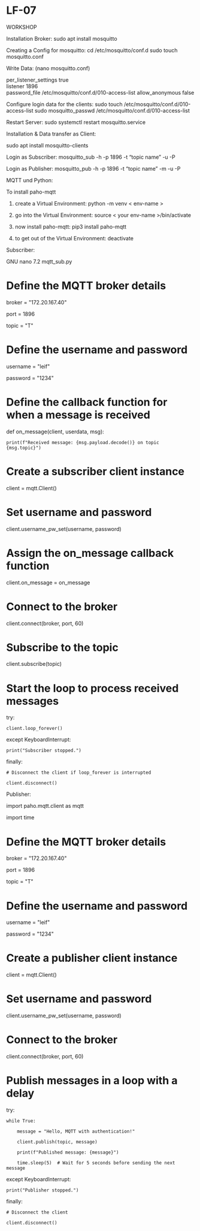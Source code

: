 # LF-07

 

WORKSHOP 

Installation Broker: 
sudo apt install mosquitto 
 

Creating a Config for  mosquitto: 
cd /etc/mosquitto/conf.d 
sudo touch mosquitto.conf 

Write Data: 
(nano mosquitto.conf) 
 
per_listener_settings true  
listener 1896  
password_file /etc/mosquitto/conf.d/010-access-list 
allow_anonymous false 


Configure login data for the clients: 
sudo touch /etc/mosquitto/conf.d/010-access-list
sudo mosquitto_passwd /etc/mosquitto/conf.d/010-access-list <name>

Restart Server: 
sudo systemctl restart mosquitto.service 

Installation & Data transfer as Client: 

sudo apt install mosquitto-clients 


Login as Subscriber: 
mosquitto_sub -h <ip> -p 1896 -t “topic name” -u <User> -P <Password> 

Login as Publisher: 
mosquitto_pub -h <ip> -p 1896 -t “topic name” -m <Message> -u <User> -P <Password> 


MQTT und Python: 

To install paho-mqtt 

1. create a Virtual Environment: python -m venv < env-name > 

2. go into the Virtual Environment: source < your env-name >/bin/activate 

3. now install paho-mqtt: pip3 install paho-mqtt 

4. to get out of the Virtual Environment: deactivate 

 

Subscriber: 

  GNU nano 7.2                                                             mqtt_sub.py 

# Define the MQTT broker details 

broker = "172.20.167.40" 

port = 1896 

topic = "T" 

  

# Define the username and password 

username = "leif" 

password = "1234" 

  

# Define the callback function for when a message is received 

def on_message(client, userdata, msg): 

    print(f"Received message: {msg.payload.decode()} on topic {msg.topic}") 

  

# Create a subscriber client instance 

client = mqtt.Client() 

  

# Set username and password 

client.username_pw_set(username, password) 

  

# Assign the on_message callback function 

client.on_message = on_message 

  

# Connect to the broker 

client.connect(broker, port, 60) 

  

# Subscribe to the topic 

client.subscribe(topic) 

  

# Start the loop to process received messages 

try: 

    client.loop_forever() 

except KeyboardInterrupt: 

    print("Subscriber stopped.") 

finally: 

    # Disconnect the client if loop_forever is interrupted 

    client.disconnect() 

 

 

Publisher:  

import paho.mqtt.client as mqtt 

import time 

  

# Define the MQTT broker details 

broker = "172.20.167.40" 

port = 1896 

topic = "T" 

  

# Define the username and password 

username = "leif" 

password = "1234" 

  

# Create a publisher client instance 

client = mqtt.Client() 

  

# Set username and password 

client.username_pw_set(username, password) 

  

# Connect to the broker 

client.connect(broker, port, 60) 

  

# Publish messages in a loop with a delay 

try: 

    while True: 

        message = "Hello, MQTT with authentication!" 

        client.publish(topic, message) 

        print(f"Published message: {message}") 

        time.sleep(5)  # Wait for 5 seconds before sending the next message 

except KeyboardInterrupt: 

    print("Publisher stopped.") 

finally: 

    # Disconnect the client 

    client.disconnect() 
